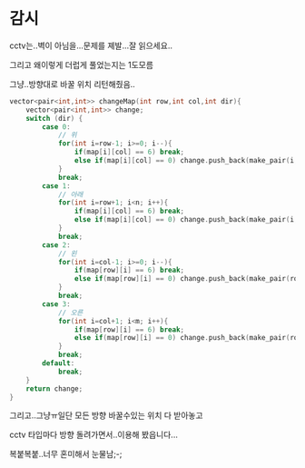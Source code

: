 # 감시

cctv는..벽이 아님을...문제를 졔발...잘 읽으세요..

그리고 왜이렇게 더럽게 풀었는지는 1도모름



그냥..방향대로 바꿀 위치 리턴해줬음..

~~~c++
vector<pair<int,int>> changeMap(int row,int col,int dir){
    vector<pair<int,int>> change;
    switch (dir) {
        case 0:
            // 위
            for(int i=row-1; i>=0; i--){
                if(map[i][col] == 6) break;
                else if(map[i][col] == 0) change.push_back(make_pair(i,col));
            }
            break;
        case 1:
            // 아래
            for(int i=row+1; i<n; i++){
                if(map[i][col] == 6) break;
                else if(map[i][col] == 0) change.push_back(make_pair(i,col));
            }
            break;
        case 2:
            // 왼
            for(int i=col-1; i>=0; i--){
                if(map[row][i] == 6) break;
                else if(map[row][i] == 0) change.push_back(make_pair(row,i));
            }
            break;
        case 3:
            // 오른
            for(int i=col+1; i<m; i++){
                if(map[row][i] == 6) break;
                else if(map[row][i] == 0) change.push_back(make_pair(row,i));
            }
            break;
        default:
            break;
    }
    return change;
}
~~~

그리고..그냥ㅠ일단 모든 방향 바꿀수있는 위치 다 받아놓고 

cctv 타입마다 방향 돌려가면서..이용해 봤읍니다...

복붙복붙..너무 혼미해서 눈물남;-; 
